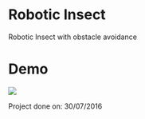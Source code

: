 # Robotic Insect
Robotic Insect with obstacle avoidance

# Demo
<img src="Demo/Demo_GIF.gif">

Project done on: 30/07/2016
